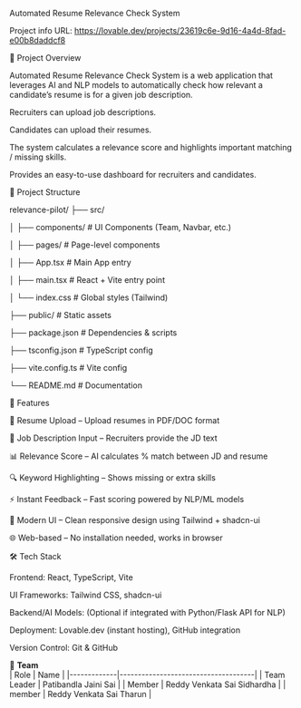 Automated Resume Relevance Check System

Project info 
URL: https://lovable.dev/projects/23619c6e-9d16-4a4d-8fad-e00b8daddcf8

📌 Project Overview

Automated Resume Relevance Check System is a web application that leverages AI and NLP models to automatically check how relevant a candidate’s resume is for a given job description.

Recruiters can upload job descriptions.

Candidates can upload their resumes.

The system calculates a relevance score and highlights important matching / missing skills.

Provides an easy-to-use dashboard for recruiters and candidates.

📁 Project Structure 

relevance-pilot/
├── src/

│   ├── components/        # UI Components (Team, Navbar, etc.)

│   ├── pages/             # Page-level components

│   ├── App.tsx            # Main App entry

│   ├── main.tsx           # React + Vite entry point

│   └── index.css           # Global styles (Tailwind)

├── public/                # Static assets

├── package.json           # Dependencies & scripts

├── tsconfig.json          # TypeScript config

├── vite.config.ts         # Vite config

└── README.md              # Documentation


🚀 Features

📂 Resume Upload – Upload resumes in PDF/DOC format

📝 Job Description Input – Recruiters provide the JD text

📊 Relevance Score – AI calculates % match between JD and resume

🔍 Keyword Highlighting – Shows missing or extra skills

⚡ Instant Feedback – Fast scoring powered by NLP/ML models

🎨 Modern UI – Clean responsive design using Tailwind + shadcn-ui

🌐 Web-based – No installation needed, works in browser

🛠 Tech Stack

Frontend: React, TypeScript, Vite

UI Frameworks: Tailwind CSS, shadcn-ui

Backend/AI Models: (Optional if integrated with Python/Flask API for NLP)

Deployment: Lovable.dev (instant hosting), GitHub integration

Version Control: Git & GitHub

👥 **Team**  
| Role        | Name                                |
|-------------|-------------------------------------|
| Team Leader | Patibandla Jaini Sai                |
| Member      | Reddy Venkata Sai Sidhardha         |
| member      | Reddy Venkata Sai Tharun            |
